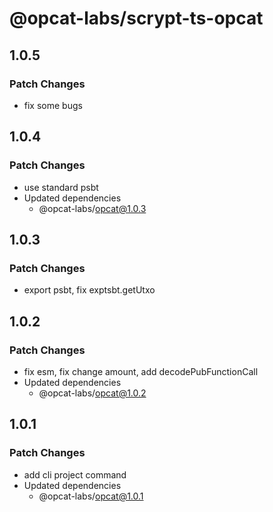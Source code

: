 # @opcat-labs/scrypt-ts-opcat

## 1.0.5

### Patch Changes

- fix some bugs

## 1.0.4

### Patch Changes

- use standard psbt
- Updated dependencies
  - @opcat-labs/opcat@1.0.3

## 1.0.3

### Patch Changes

- export psbt, fix exptsbt.getUtxo

## 1.0.2

### Patch Changes

- fix esm, fix change amount, add decodePubFunctionCall
- Updated dependencies
  - @opcat-labs/opcat@1.0.2

## 1.0.1

### Patch Changes

- add cli project command
- Updated dependencies
  - @opcat-labs/opcat@1.0.1
